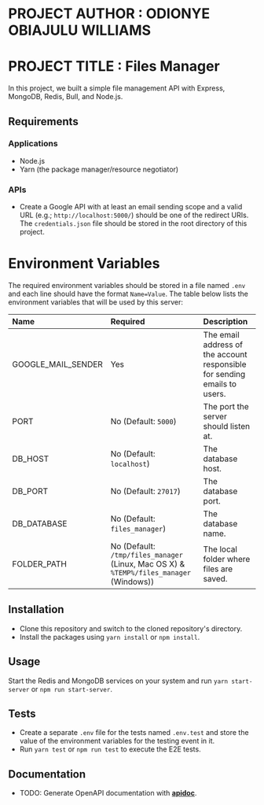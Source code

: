 # PROJECT AUTHOR : ODIONYE OBIAJULU WILLIAMS
# PROJECT TITLE : Files Manager

In this project, we built a simple file management API with Express, MongoDB, Redis, Bull, and Node.js.

## Requirements

### Applications

* Node.js
* Yarn (the package manager/resource negotiator)

### APIs

* Create a Google API with at least an email sending scope and a valid URL (e.g.; `http://localhost:5000/`) should be one of the redirect URIs. The `credentials.json` file should be stored in the root directory of this project.

# Environment Variables

The required environment variables should be stored in a file named `.env` and each line should have the format `Name=Value`. The table below lists the environment variables that will be used by this server:

| Name | Required | Description |
|:-|:-|:-|
| GOOGLE_MAIL_SENDER | Yes | The email address of the account responsible for sending emails to users. |
| PORT | No (Default: `5000`)| The port the server should listen at. |
| DB_HOST | No (Default: `localhost`)| The database host. |
| DB_PORT | No (Default: `27017`)| The database port. |
| DB_DATABASE | No (Default: `files_manager`)| The database name. |
| FOLDER_PATH | No (Default: `/tmp/files_manager` (Linux, Mac OS X) & `%TEMP%/files_manager` (Windows)) | The local folder where files are saved. |

## Installation

* Clone this repository and switch to the cloned repository's directory.
* Install the packages using `yarn install` or `npm install`.

## Usage

Start the Redis and MongoDB services on your system and run `yarn start-server` or `npm run start-server`.

## Tests

* Create a separate `.env` file for the tests named `.env.test` and store the value of the environment variables for the testing event in it.
* Run `yarn test` or `npm run test` to execute the E2E tests.

## Documentation

* TODO: Generate OpenAPI documentation with [**apidoc**](https://www.npmjs.com/package/apidoc).
